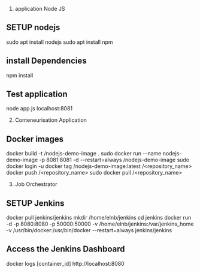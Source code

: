 1. application Node JS

## SETUP nodejs 
sudo apt install nodejs
sudo apt install npm

## install Dependencies
npm install

## Test application 
node app.js
localhost:8081


2. Conteneurisation Application

## Docker images
docker build -t <dockerhub username>/nodejs-demo-image .
sudo docker run --name nodejs-demo-image -p 8081:8081 -d --restart=always <dockerhub username>/nodejs-demo-image
sudo docker login -u <dockerhub username>
docker tag <dockerhub username>/nodejs-demo-image:latest <dockerhub username>/<repository_name>
docker push <dockerhub username>/<repository_name>
sudo docker pull <dockerhub username>/<repository_name>


3. Job Orchestrator

## SETUP Jenkins
docker pull jenkins/jenkins
mkdir /home/elnb/jenkins
cd jenkins 
docker run -d -p 8080:8080 -p 50000:50000 -v /home/elnb/jenkins:/var/jenkins_home  -v /usr/bin/docker:/usr/bin/docker --restart=always jenkins/jenkins
## Access the Jenkins Dashboard
docker logs [container_id]
http://localhost:8080


